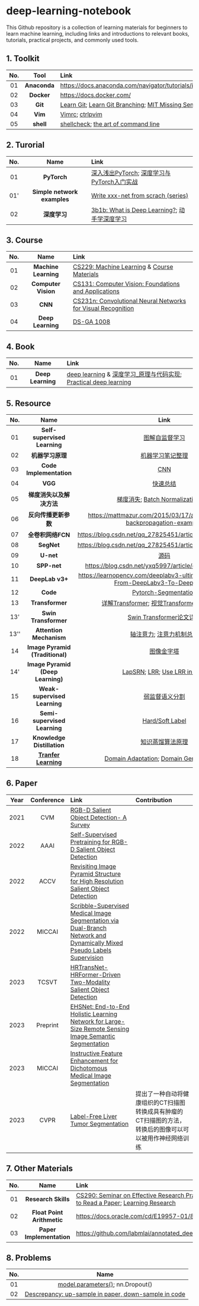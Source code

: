 # deep-learning-notebook
This Github repository is a collection of learning materials for beginners to learn machine learning, including links and introductions to relevant books, tutorials, practical projects, and commonly used tools.


## 1. Toolkit
**No.** |**Tool** |**Link** 
:-: | :-: | :- 
01|**Anaconda**|https://docs.anaconda.com/navigator/tutorials/index.html
02|**Docker**|https://docs.docker.com/
03|**Git**|[Learn Git](https://git-scm.com/book/en/v2); [Learn Git Branching](https://learngitbranching.js.org/?locale=zh_CN); [MIT Missing Semester](https://missing.csail.mit.edu/2020/)
04|**Vim**|[Vimrc](https://github.com/amix/vimrc); [ctrlpvim](https://github.com/ctrlpvim/ctrlp.vim)
05|**shell**|[shellcheck](https://github.com/koalaman/shellcheck); [the art of command line](https://github.com/jlevy/the-art-of-command-line)

## 2. Turorial
**No.** |**Name** |**Link** 
:-: | :-: | :- 
01|**PyTorch**|[深入浅出PyTorch](https://github.com/datawhalechina/thorough-pytorch); [深度学习与PyTorch入门实战](https://github.com/dragen1860/Deep-Learning-with-PyTorch-Tutorials)|
01'|**Simple network examples**|[Write xxx-net from scrach (series)](https://blog.paperspace.com/alexnet-pytorch/)
02|**深度学习**|[3b1b: What is Deep Learning?](https://www.youtube.com/watch?v=aircAruvnKk); [动手学深度学习](https://github.com/d2l-ai/d2l-zh)

## 3. Course
**No.** |**Name** |**Link** 
:-: | :-: | :- 
01 |**Machine Learning**|[CS229: Machine Learning](https://cs229.stanford.edu/) & [Course Materials](https://github.com/maxim5/cs229-2018-autumn)
02 |**Computer Vision**|[CS131: Computer Vision: Foundations and Applications](http://vision.stanford.edu/teaching/cs131_fall1617/index.html)
03 |**CNN**|[CS231n: Convolutional Neural Networks for Visual Recognition](https://cs231n.github.io/)
04 |**Deep Learning**|[DS-GA 1008](https://atcold.github.io/pytorch-Deep-Learning/)

## 4. Book
**No.** |**Name** |**Link** 
:-: | :-: | :- 
01 |**Deep Learning**|[deep learning](https://www.deeplearningbook.org/) & [深度学习_原理与代码实现](https://github.com/MingchaoZhu/DeepLearning); [Practical deep learning](https://course.fast.ai/)

## 5. Resource
**No.** |**Name** |**Link** | **Secondary Link**
:-: | :-: | :-: | :-
01 |**Self-supervised Learning**|[图解自监督学习](https://zhuanlan.zhihu.com/p/184995155)
02 |**机器学习原理**|[机器学习笔记整理](https://github.com/shunliz/Machine-Learning)
03 |**Code Implementation**|[CNN](https://blog.paperspace.com/writing-cnns-from-scratch-in-pytorch/) | [torch.torchvision.Resize()](https://www.tutorialspoint.com/pytorch-how-to-resize-an-image-to-a-given-size)
04 |**VGG** |[快速总结](https://blog.csdn.net/qq_19329785/article/details/84504722#comments_15152607)
05 |**梯度消失以及解决方法** |[梯度消失](https://blog.csdn.net/qq_25737169/article/details/78847691); [Batch Normalization详解](https://blog.csdn.net/qq_25737169/article/details/79048516)
06 |**反向传播更新参数** |https://mattmazur.com/2015/03/17/a-step-by-step-backpropagation-example/
07 |**全卷积网络FCN** |https://blog.csdn.net/qq_27825451/article/details/89355174
08 |**SegNet** |https://blog.csdn.net/qq_27825451/article/details/89451438
09 |**U-net**|[源码](https://lmb.informatik.uni-freiburg.de/people/ronneber/u-net/)
10 |**SPP-net**|https://blog.csdn.net/yxq5997/article/details/53667394
11 |**DeepLab v3+**|https://learnopencv.com/deeplabv3-ultimate-guide/#Going-From-DeepLabv3-To-DeepLabv3+
12 |**Code**|[Pytorch-Segmentation](https://github.com/yassouali/pytorch-segmentation#models)
13 |**Transformer**|[详解Transformer](https://zhuanlan.zhihu.com/p/48508221); [视觉Transformer原理和代码](https://www.cvmart.net/community/detail/4032)
13'|**Swin Transformer**|[Swin Transformer论文详解](https://www.overleaf.com/project/6436bcbfc267571f622b3809)
13''|**Attention Mechanism**|[轴注意力](https://www.jianshu.com/p/9b5c5a4d0bed); [注意力机制总结](https://www.cvmart.net/community/detail/4967)
14 |**Image Pyramid (Traditional)**|[图像金字塔](https://zhuanlan.zhihu.com/p/112040797)
14' |**Image Pyramid (Deep Learning)**|[LapSRN](https://blog.csdn.net/shwan_ma/article/details/78690974); [LRR](https://blog.csdn.net/Action_now_zj/article/details/110560758); [Use LRR in SOD](https://blog.csdn.net/qq_41684249/article/details/118194011)
15 |**Weak-supervised Learning**|[弱监督语义分割](https://blog.csdn.net/weixin_43624538/article/details/106374306)
16 |**Semi-supervised Learning**|[Hard/Soft Label](https://ai.stackexchange.com/questions/9635/what-is-the-definition-of-soft-label-and-hard-label)
17 |**Knowledge Distillation**|[知识蒸馏算法原理](https://developer.aliyun.com/article/1100635)
18 |**[Tranfer Learning](https://en.wikipedia.org/wiki/Transfer_learning)**|[Domain Adaptation](https://en.wikipedia.org/wiki/Domain_adaptation); [Domain Generalization](https://arxiv.org/abs/2103.03097)

## 6. Paper 
**Year** |**Conference** |**Link** |**Contribution**
:-: | :-: | :- | :-
2021 | CVM | [RGB-D Salient Object Detection- A Survey](https://arxiv.org/abs/2008.00230)
2022 | AAAI | [Self-Supervised Pretraining for RGB-D Salient Object Detection](https://arxiv.org/abs/2101.12482)
2022 | ACCV | [Revisiting Image Pyramid Structure for High Resolution Salient Object Detection](https://arxiv.org/abs/2209.09475)
2022 | MICCAI | [Scribble-Supervised Medical Image Segmentation via Dual-Branch Network and Dynamically Mixed Pseudo Labels Supervision](https://arxiv.org/abs/2203.02106)
2023 | TCSVT | [HRTransNet- HRFormer-Driven Two-Modality Salient Object Detection](https://arxiv.org/abs/2301.03036)
2023 | Preprint | [EHSNet: End-to-End Holistic Learning Network for Large-Size Remote Sensing Image Semantic Segmentation](https://arxiv.org/abs/2211.11316)
2023 | MICCAI | [Instructive Feature Enhancement for Dichotomous Medical Image Segmentation](https://arxiv.org/abs/2306.03497)
2023 | CVPR | [Label-Free Liver Tumor Segmentation](https://arxiv.org/abs/2303.14869)|提出了一种自动将健康组织的CT扫描图转换成具有肿瘤的CT扫描图的方法，转换后的图像可以可以被用作神经网络训练


## 7. Other Materials
**No.** |**Name** |**Link** 
:-: | :-: | :- 
01 |**Research Skills**|[CS290: Seminar on Effective Research Practices & Academic Culture](https://yanivyacoby.github.io/harvard-cs290/); [How to Read a Paper](https://web.stanford.edu/class/ee384m/Handouts/HowtoReadPaper.pdf); [Learning Research](https://github.com/pengsida/learning_research)
02 |**Float Point Arithmetic**|https://docs.oracle.com/cd/E19957-01/806-3568/ncg_goldberg.html
03 |**Paper Implementation**|https://github.com/labmlai/annotated_deep_learning_paper_implementations

## 8. Problems
**No.** |**Name**
:-: | :-: 
01  | [model.parameters()](https://colab.research.google.com/drive/144JjoYKYxJeCKzJwTg_a3eX-7Ca3soox#scrollTo=6lMu7qpDNZ4p); nn.Dropout()
02 | [Descrepancy: up-sample in paper, down-sample in code](https://github.com/plemeri/InSPyReNet)
